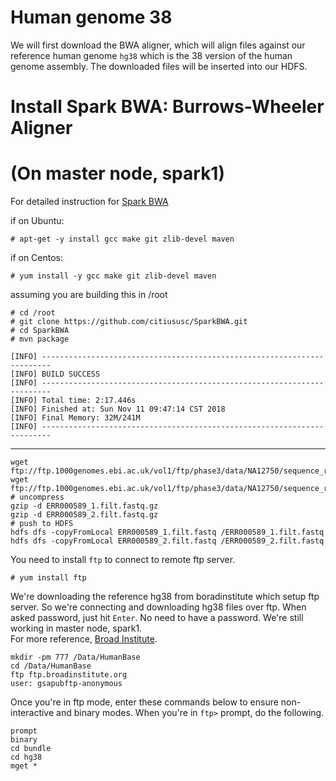 # Human genome 38

We will first download the BWA aligner, which will align files against our reference human genome `hg38` which is the 38 version of the human genome assembly. The downloaded files will be inserted into our HDFS. 

# Install Spark BWA: Burrows-Wheeler Aligner
# (On master node, spark1)
For detailed instruction for <a href=https://github.com/citiususc/SparkBWA>Spark BWA</a>  

if on Ubuntu:
```
# apt-get -y install gcc make git zlib-devel maven 
```
if on Centos:
```
# yum install -y gcc make git zlib-devel maven 
```
assuming you are building this in /root
```
# cd /root
# git clone https://github.com/citiususc/SparkBWA.git
# cd SparkBWA
# mvn package

[INFO] ------------------------------------------------------------------------
[INFO] BUILD SUCCESS
[INFO] ------------------------------------------------------------------------
[INFO] Total time: 2:17.446s
[INFO] Finished at: Sun Nov 11 09:47:14 CST 2018
[INFO] Final Memory: 32M/241M
[INFO] ------------------------------------------------------------------------
```
------------

```
wget ftp://ftp.1000genomes.ebi.ac.uk/vol1/ftp/phase3/data/NA12750/sequence_read/ERR000589_1.filt.fastq.gz
wget ftp://ftp.1000genomes.ebi.ac.uk/vol1/ftp/phase3/data/NA12750/sequence_read/ERR000589_2.filt.fastq.gz
# uncompress
gzip -d ERR000589_1.filt.fastq.gz
gzip -d ERR000589_2.filt.fastq.gz
# push to HDFS
hdfs dfs -copyFromLocal ERR000589_1.filt.fastq /ERR000589_1.filt.fastq
hdfs dfs -copyFromLocal ERR000589_2.filt.fastq /ERR000589_2.filt.fastq
```
You need to install `ftp` to connect to remote ftp server. 
```
# yum install ftp
```
We're downloading the reference hg38 from boradinstitute which setup ftp server. So we're connecting and downloading hg38 files over ftp. When asked password, just hit `Enter`. No need to have a password. We're still working in master node, spark1.  
For more reference, <a href=https://software.broadinstitute.org/gatk/download/bundle>Broad Institute</a>.
```
mkdir -pm 777 /Data/HumanBase
cd /Data/HumanBase
ftp ftp.broadinstitute.org
user: gsapubftp-anonymous
```
Once you're in ftp mode, enter these commands below to ensure non-interactive and binary modes. When you're in `ftp>` prompt, do the following. 
```
prompt
binary
cd bundle
cd hg38
mget *
```
